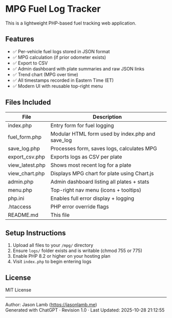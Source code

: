 
# MPG Fuel Log Tracker

This is a lightweight PHP-based fuel tracking web application.

## Features

- ✅ Per-vehicle fuel logs stored in JSON format
- ✅ MPG calculation (if prior odometer exists)
- ✅ Export to CSV
- ✅ Admin dashboard with plate summaries and raw JSON links
- ✅ Trend chart (MPG over time)
- ✅ All timestamps recorded in Eastern Time (ET)
- ✅ Modern UI with reusable top-right menu

## Files Included

| File              | Description                                      |
|-------------------|--------------------------------------------------|
| index.php         | Entry form for fuel logging                      |
| fuel_form.php     | Modular HTML form used by index.php and save_log |
| save_log.php      | Processes form, saves logs, calculates MPG       |
| export_csv.php    | Exports logs as CSV per plate                    |
| view_latest.php   | Shows most recent log for a plate                |
| view_chart.php    | Displays MPG chart for plate using Chart.js      |
| admin.php         | Admin dashboard listing all plates + stats       |
| menu.php          | Top-right nav menu (icons + tooltips)            |
| php.ini           | Enables full error display + logging             |
| .htaccess         | PHP error override flags                         |
| README.md         | This file                                        |

## Setup Instructions

1. Upload all files to your `/mpg/` directory
2. Ensure `logs/` folder exists and is writable (chmod 755 or 775)
3. Enable PHP 8.2 or higher on your hosting plan
4. Visit `index.php` to begin entering logs

## License

MIT License

---
Author: Jason Lamb (https://jasonlamb.me)  
Generated with ChatGPT · Revision 1.0 · Last Updated: 2025-10-28 21:12:55
